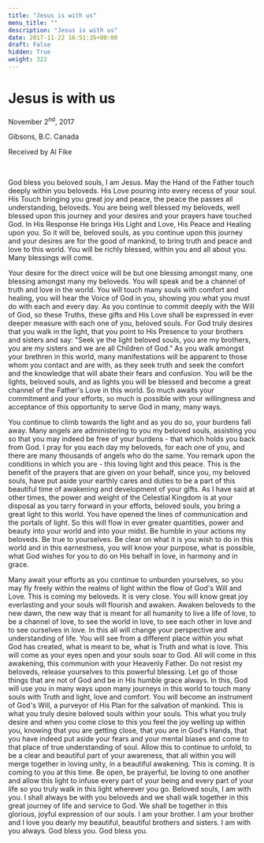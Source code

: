 ```yaml
---
title: "Jesus is with us"
menu_title: ""
description: "Jesus is with us"
date: 2017-11-22 16:51:35+00:00
draft: False
hidden: True
weight: 322
---
```

# Jesus is with us

November 2<sup>nd</sup>, 2017

Gibsons, B.C. Canada

Received by Al Fike

 

God bless you beloved souls, I am Jesus. May the Hand of the Father touch deeply within you beloveds. His Love pouring into every recess of your soul. His Touch bringing you great joy and peace, the peace the passes all understanding, beloveds. You are being well blessed my beloveds, well blessed upon this journey and your desires and your prayers have touched God. In His Response He brings His Light and Love, His Peace and Healing upon you. So it will be, beloved souls, as you continue upon this journey and your desires are for the good of mankind, to bring truth and peace and love to this world. You will be richly blessed, within you and all about you. Many blessings will come. 

Your desire for the direct voice will be but one blessing amongst many, one blessing amongst many my beloveds. You will speak and be a channel of truth and love in the world. You will touch many souls with comfort and healing, you will hear the Voice of God in you, showing you what you must do with each and every day. As you continue to commit deeply with the Will of God, so these Truths, these gifts and His Love shall be expressed in ever deeper measure with each one of you, beloved souls. For God truly desires that you walk in the light, that you point to His Presence to your brothers and sisters and say: "Seek ye the light beloved souls, you are my brothers, you are my sisters and we are all Children of God.” As you walk amongst your brethren in this world, many manifestations will be apparent to those whom you contact and are with, as they seek truth and seek the comfort and the knowledge that will abate their fears and confusion. You will be the lights, beloved souls, and as lights you will be blessed and become a great channel of the Father's Love in this world. So much awaits your commitment and your efforts, so much is possible with your willingness and acceptance of this opportunity to serve God in many, many ways. 

You continue to climb towards the light and as you do so, your burdens fall away. Many angels are administering to you my beloved souls, assisting you so that you may indeed be free of your burdens - that which holds you back from God. I pray for you each day my beloveds, for each one of you, and there are many thousands of angels who do the same. You remark upon the conditions in which you are - this loving light and this peace. This is the benefit of the prayers that are given on your behalf, since you, my beloved souls, have put aside your earthly cares and duties to be a part of this beautiful time of awakening and development of your gifts. As I have said at other times, the power and weight of the Celestial Kingdom is at your disposal as you tarry forward in your efforts, beloved souls, you bring a great light to this world. You have opened the lines of communication and the portals of light. So this will flow in ever greater quantities, power and beauty into your world and into your midst. Be humble in your actions my beloveds. Be true to yourselves. Be clear on what it is you wish to do in this world and in this earnestness, you will know your purpose, what is possible, what God wishes for you to do on His behalf in love, in harmony and in grace. 

Many await your efforts as you continue to unburden yourselves, so you may fly freely within the realms of light within the flow of God's Will and Love. This is coming my beloveds. It is very close. You will know great joy everlasting and your souls will flourish and awaken. Awaken beloveds to the new dawn, the new way that is meant for all humanity to live a life of love, to be a channel of love, to see the world in love, to see each other in love and to see ourselves in love. In this all will change your perspective and understanding of life. You will see from a different place within you what God has created, what is meant to be, what is Truth and what is love. This will come as your eyes open and your souls soar to God. All will come in this awakening, this communion with your Heavenly Father. Do not resist my beloveds, release yourselves to this powerful blessing. Let go of those things that are not of God and be in His humble grace always. In this, God will use you in many ways upon many journeys in this world to touch many souls with Truth and light, love and comfort. You will become an instrument of God's Will, a purveyor of His Plan for the salvation of mankind. This is what you truly desire beloved souls within your souls. This what you truly desire and when you come close to this you feel the joy welling up within you, knowing that you are getting close, that you are in God's Hands, that you have indeed put aside your fears and your mental biases and come to that place of true understanding of soul. Allow this to continue to unfold, to be a clear and beautiful part of your awareness, that all within you will merge together in loving unity, in a beautiful awakening. This is coming. It is coming to you at this time. Be open, be prayerful, be loving to one another and allow this light to infuse every part of your being and every part of your life so you truly walk in this light wherever you go. Beloved souls, I am with you. I shall always be with you beloveds and we shall walk together in this great journey of life and service to God. We shall be together in this glorious, joyful expression of our souls. I am your brother. I am your brother and I love you dearly my beautiful, beautiful brothers and sisters. I am with you always. God bless you. God bless you.

